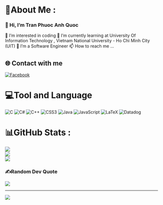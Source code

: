 # 💫About Me :
### 👋 Hi, I’m Tran Phuoc Anh Quoc
 👀 I’m interested in coding
 🌱 I’m currently learning at University Of Information Technology , Vietnam National University - Ho Chi Minh City (UIT)
 💞️ I’m a Software Engineer
 📫 How to reach me ...

## 🌐 Contact with me
[![Facebook](https://img.shields.io/badge/Facebook-%231877F2.svg?logo=Facebook&logoColor=white)](https://www.facebook.com/profile.php?id=100024539650227) 

# 💻Tool and Language
![C](https://img.shields.io/badge/c-%2300599C.svg?style=for-the-badge&logo=c&logoColor=white) ![C#](https://img.shields.io/badge/c%23-%23239120.svg?style=for-the-badge&logo=c-sharp&logoColor=white) ![C++](https://img.shields.io/badge/c++-%2300599C.svg?style=for-the-badge&logo=c%2B%2B&logoColor=white) ![CSS3](https://img.shields.io/badge/css3-%231572B6.svg?style=for-the-badge&logo=css3&logoColor=white) ![Java](https://img.shields.io/badge/java-%23ED8B00.svg?style=for-the-badge&logo=java&logoColor=white) ![JavaScript](https://img.shields.io/badge/javascript-%23323330.svg?style=for-the-badge&logo=javascript&logoColor=%23F7DF1E) ![LaTeX](https://img.shields.io/badge/latex-%23008080.svg?style=for-the-badge&logo=latex&logoColor=white)  ![Datadog](https://img.shields.io/badge/datadog-%23632CA6.svg?style=for-the-badge&logo=datadog&logoColor=white)
# 📊GitHub Stats :
![](https://github-readme-stats.vercel.app/api?username=QuocAnh1809&theme=radical&hide_border=false&include_all_commits=false&count_private=false)<br/>
![](https://github-readme-streak-stats.herokuapp.com/?user=QuocAnh1809&theme=radical&hide_border=false)<br/>
![](https://github-readme-stats.vercel.app/api/top-langs/?username=QuocAnh1809&theme=radical&hide_border=false&include_all_commits=false&count_private=false&layout=compact)

### ✍️Random Dev Quote
![](https://quotes-github-readme.vercel.app/api?type=horizontal&theme=radical)

---
[![](https://visitcount.itsvg.in/api?id=QuocAnh1809&icon=0&color=0)](https://visitcount.itsvg.in)

<!---
AnhQuoc189/AnhQuoc189 is a ✨ special ✨ repository because its `README.md` (this file) appears on your GitHub profile.
You can click the Preview link to take a look at your changes.
--->
